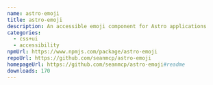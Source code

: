 ```yaml
---
name: astro-emoji
title: astro-emoji
description: An accessible emoji component for Astro applications
categories:
  - css+ui
  - accessibility
npmUrl: https://www.npmjs.com/package/astro-emoji
repoUrl: https://github.com/seanmcp/astro-emoji
homepageUrl: https://github.com/seanmcp/astro-emoji#readme
downloads: 170
---
```

